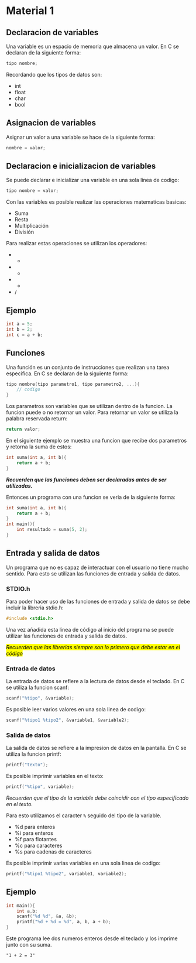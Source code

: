 # Material 1

## Declaracion de variables

Una variable es un espacio de memoria que almacena un valor. En C se declaran de la siguiente forma:

```c
tipo nombre;
```
Recordando que los tipos de datos son:

* int
* float
* char
* bool

## Asignacion de variables

Asignar un valor a una variable se hace de la siguiente forma:

```c
nombre = valor;
```

## Declaracion e inicializacion de variables

Se puede declarar e inicializar una variable en una sola linea de codigo:

```c
tipo nombre = valor;
```

Con las variables es posible realizar las operaciones matematicas basicas:

* Suma
* Resta
* Multiplicación 
* División

Para realizar estas operaciones se utilizan los operadores:

* +
* -
* *
* /

## Ejemplo

```c
int a = 5;
int b = 2;
int c = a + b;
```

## Funciones

Una función es un conjunto de instrucciones que realizan una tarea especifica. En C se declaran de la siguiente forma:

```c
tipo nombre(tipo parametro1, tipo parametro2, ...){
    // codigo
}
```

Los parametros son variables que se utilizan dentro de la funcion. La funcion puede o no retornar un valor. Para retornar un valor se utiliza la palabra reservada return:

```c
return valor;
```

En el siguiente ejemplo se muestra una funcion que recibe dos parametros y retorna la suma de estos:

```c
int suma(int a, int b){
    return a + b;
}
```

__*Recuerden que las funciones deben ser declaradas antes de ser utilizadas.*__

Entonces un programa con una funcion se veria de la siguiente forma:

```c
int suma(int a, int b){
    return a + b;
}
int main(){
    int resultado = suma(5, 2);
}
```

## Entrada y salida de datos

Un programa que no es capaz de interactuar con el usuario no tiene mucho sentido. Para esto se utilizan las funciones de entrada y salida de datos.

### STDIO.h

Para poder hacer uso de las funciones de entrada y salida de datos se debe incluir la libreria stdio.h:

```c
#include <stdio.h>
```

Una vez añadida esta linea de código al inicio del programa se puede utilizar las funciones de entrada y salida de datos. 

<mark>*Recuerden que las librerias siempre son lo primero que debe estar en el código*<mark>

### Entrada de datos

La entrada de datos se refiere a la lectura de datos desde el teclado. En C se utiliza la funcion scanf:

```c
scanf("%tipo", &variable);
```
Es posible leer varios valores en una sola linea de codigo:

```c
scanf("%tipo1 %tipo2", &variable1, &variable2);
```

### Salida de datos

La salida de datos se refiere a la impresion de datos en la pantalla. En C se utiliza la funcion printf:

```c
printf("texto");
```
Es posible imprimir variables en el texto:

```c
printf("%tipo", variable);
```
_Recuerden que el tipo de la variable debe coincidir con el tipo especificado en el texto._

Para esto utilizamos el caracter `%` seguido del tipo de la variable. 
* %d para enteros
* %i para enteros
* %f para flotantes
* %c para caracteres
* %s para cadenas de caracteres

Es posible imprimir varias variables en una sola linea de codigo:

```c
printf("%tipo1 %tipo2", variable1, variable2);
```

## Ejemplo

```c
int main(){
    int a,b;
    scanf("%d %d", &a, &b);
    printf("%d + %d = %d", a, b, a + b);
}
```

Este programa lee dos numeros enteros desde el teclado y los imprime junto con su suma.

```
"1 + 2 = 3"
```

